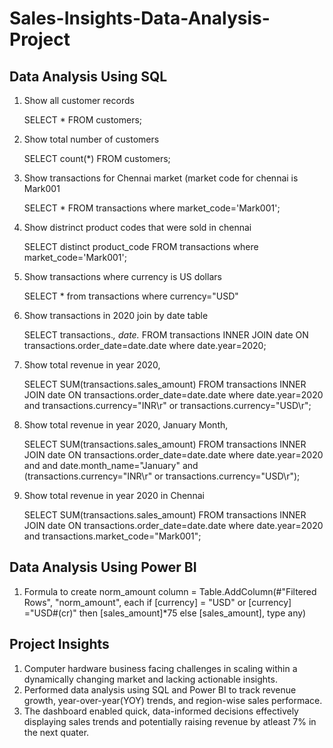 # Sales-Insights-Data-Analysis-Project
## Data Analysis Using SQL
1. Show all customer records

   SELECT * FROM customers;

2. Show total number of customers

   SELECT count(*) FROM customers;

3. Show transactions for Chennai market (market code for chennai is Mark001

   SELECT * FROM transactions where market_code='Mark001';

4. Show distrinct product codes that were sold in chennai

   SELECT distinct product_code FROM transactions where market_code='Mark001';

5. Show transactions where currency is US dollars

   SELECT * from transactions where currency="USD"

6. Show transactions in 2020 join by date table

   SELECT transactions.*, date.* FROM transactions INNER JOIN date ON transactions.order_date=date.date where date.year=2020;

7. Show total revenue in year 2020,

   SELECT SUM(transactions.sales_amount) FROM transactions INNER JOIN date ON
   transactions.order_date=date.date where date.year=2020 and
   transactions.currency="INR\r" or transactions.currency="USD\r";

8. Show total revenue in year 2020, January Month,

   SELECT SUM(transactions.sales_amount) FROM transactions INNER JOIN date ON 
   transactions.order_date=date.date where date.year=2020 and and 
   date.month_name="January" and (transactions.currency="INR\r" or transactions.currency="USD\r");

9. Show total revenue in year 2020 in Chennai

   SELECT SUM(transactions.sales_amount) FROM transactions INNER JOIN date ON 
   transactions.order_date=date.date where date.year=2020 and transactions.market_code="Mark001";

## Data Analysis Using Power BI
1. Formula to create norm_amount column
   = Table.AddColumn(#"Filtered Rows", "norm_amount", each if [currency] = "USD" or [currency] ="USD#(cr)"
     then [sales_amount]*75 else [sales_amount], type any)

## Project Insights
1. Computer hardware business facing challenges in scaling within a dynamically changing market and lacking actionable insights.
2. Performed data analysis using SQL and Power BI to track revenue growth, year-over-year(YOY) trends, and region-wise sales performace.
3. The dashboard enabled quick, data-informed decisions effectively displaying sales trends and potentially raising revenue by atleast 7% in the next quater.
